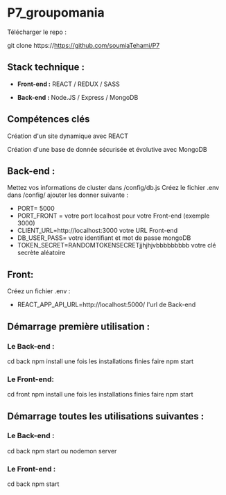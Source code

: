 # P7_groupomania


Télécharger le repo :

git clone https://https://github.com/soumiaTehami/P7


## Stack technique : 

- **Front-end :** REACT / REDUX / SASS

- **Back-end :** Node.JS / Express / MongoDB

## Compétences clés 

Création d'un site  dynamique avec REACT

Création d'une base de donnée sécurisée et évolutive avec MongoDB


## Back-end :
Mettez vos informations de cluster dans /config/db.js
Créez le fichier .env dans /config/ ajouter les donner suivante :
- PORT=  5000
- PORT_FRONT = votre port localhost pour votre Front-end (exemple 3000)
- CLIENT_URL=http://localhost:3000 votre URL Front-end
- DB_USER_PASS= votre identifiant et mot de passe mongoDB
- TOKEN_SECRET=RANDOMTOKENSECRETjjhjhjvbbbbbbbbb votre clé secrète aléatoire

## Front:
Créez un fichier .env :
- REACT_APP_API_URL=http://localhost:5000/ l'url de Back-end



## Démarrage première utilisation :
### Le Back-end :
cd back
npm install 
une fois les installations finies faire npm start

### Le Front-end: 
cd front
npm install 
une fois les installations finies faire npm start

## Démarrage toutes les utilisations suivantes :

### Le Back-end : 
cd back 
npm start ou nodemon server

### Le Front-end : 
cd back
npm start

